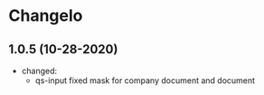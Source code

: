 # Changelo

## 1.0.5 (10-28-2020)

- changed:
  - qs-input fixed mask for company document and document
